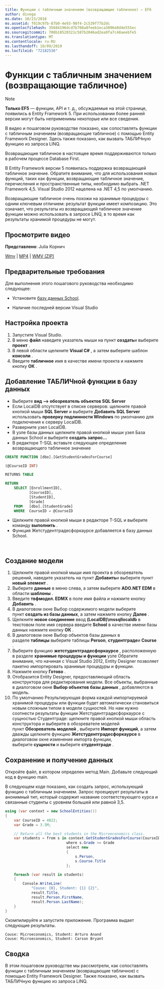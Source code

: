 ```yaml
---
title: Функции с табличным значением (возвращающие табличное) — EF6
author: divega
ms.date: 10/23/2016
ms.assetid: f019c97b-87b0-4e93-98f4-2c539f77b2dc
ms.openlocfilehash: 35684196dcd7b708a8feeb1eca3096e8d4e555ec
ms.sourcegitcommit: 708b18520321c587b2046ad2ea9fa7c48aeebfe5
ms.translationtype: MT
ms.contentlocale: ru-RU
ms.lasthandoff: 10/09/2019
ms.locfileid: "72182536"
---
```

# <a name="table-valued-functions-tvfs"></a>Функции с табличным значением (возвращающие табличное)
> [!NOTE]
> **Только EF5** — функции, API и т. д., обсуждаемые на этой странице, появились в Entity Framework 5. При использовании более ранней версии могут быть неприменимы некоторые или все сведения.

В видео и пошаговом руководстве показано, как сопоставлять функции с табличным значением (возвращающие табличное) с помощью Entity Framework Designer. Здесь также показано, как вызвать ТАБЛИЧную функцию из запроса LINQ.

Возвращающие табличное в настоящее время поддерживаются только в рабочем процессе Database First.

В Entity Framework версии 5 появилась поддержка возвращающей табличное значение. Обратите внимание, что для использования новых функций, таких как функции, возвращающие табличное значение, перечисления и пространственные типы, необходимо выбрать .NET Framework 4,5. Visual Studio 2012 нацелена на .NET 4,5 по умолчанию.

Возвращающие табличное очень похожи на хранимые процедуры с одним ключевым отличием: результат функции имеет композицию. Это означает, что результаты из возвращающей табличное значение функции можно использовать в запросе LINQ, в то время как результаты хранимой процедуры не могут.

## <a name="watch-the-video"></a>Просмотрите видео

**Представлено**: Julia Корнич

[Wmv](https://download.microsoft.com/download/6/0/A/60A6E474-5EF3-4E1E-B9EA-F51D2DDB446A/HDI-ITPro-MSDN-winvideo-tvf.wmv) | [MP4](https://download.microsoft.com/download/6/0/A/60A6E474-5EF3-4E1E-B9EA-F51D2DDB446A/HDI-ITPro-MSDN-mp4video-tvf.m4v) | [WMV (ZIP)](https://download.microsoft.com/download/6/0/A/60A6E474-5EF3-4E1E-B9EA-F51D2DDB446A/HDI-ITPro-MSDN-winvideo-tvf.zip)

## <a name="pre-requisites"></a>Предварительные требования

Для выполнения этого пошагового руководства необходимо следующее:

- Установите [базу данных School](~/ef6/resources/school-database.md).

- Наличие последней версии Visual Studio

## <a name="set-up-the-project"></a>Настройка проекта

1.  Запустите Visual Studio.
2.  В меню **файл** наведите указатель мыши на пункт **создать**и выберите **проект** .
3.  В левой области щелкните **Visual C\#** , а затем выберите шаблон **консоли** .
4.  Введите **табличное** имя в качестве имени проекта и нажмите кнопку **ОК** .

## <a name="add-a-tvf-to-the-database"></a>Добавление ТАБЛИЧной функции в базу данных

-   Выберите **вид —&gt; обозреватель объектов SQL Server**
-   Если LocalDB отсутствует в списке серверов: щелкните правой кнопкой мыши **SQL Server** и выберите **Добавить SQL Server** использовать **проверку подлинности Windows** по умолчанию для подключения к серверу LocalDB.
-   Разверните узел LocalDB.
-   В узле базы данных щелкните правой кнопкой мыши узел База данных School и выберите **создать запрос...**
-   В редакторе T-SQL вставьте следующее определение возвращающего табличное значение

``` SQL
CREATE FUNCTION [dbo].[GetStudentGradesForCourse]

(@CourseID INT)

RETURNS TABLE

RETURN
    SELECT [EnrollmentID],
           [CourseID],
           [StudentID],
           [Grade]
    FROM   [dbo].[StudentGrade]
    WHERE  CourseID = @CourseID
```

-   Щелкните правой кнопкой мыши в редакторе T-SQL и выберите команду **выполнить** .
-   Функция Жетстудентградесфоркаурсе добавляется в базу данных School.

 

## <a name="create-a-model"></a>Создание модели

1.  Щелкните правой кнопкой мыши имя проекта в обозреватель решений, наведите указатель на пункт **Добавить**и выберите пункт **новый элемент** .
2.  Выберите **данные** в меню слева, а затем выберите **ADO.NET EDM** в области **шаблоны** .
3.  Введите **твфмодел. EDMX** в поле имя файла и нажмите кнопку **Добавить** .
4.  В диалоговом окне Выбор содержимого модели выберите пункт **создать из базы данных**, а затем нажмите кнопку **Далее** .
5.  Щелкните **новое соединение** ввод **(LocalDB)\\mssqllocaldb** в текстовом поле имя сервера введите **School** в качестве имени базы данных нажмите кнопку **ОК** .
6.  В диалоговом окне Выбор объектов базы данных в разделе **таблицы** выберите таблицы **Person**, **студентграде**и **Course** .
7.  Выберите функцию **жетстудентградесфоркаурсе** , расположенную в разделе **хранимые процедуры и функции** узле Обратите внимание, что начиная с Visual Studio 2012, Entity Designer позволяет пакетно импортировать хранимые процедуры и функции.
8.  Нажмите кнопку **Готово** .
9.  Отобразится Entity Designer, предоставляющий область конструктора для редактирования модели. Все объекты, выбранные в диалоговом окне **Выбор объектов базы данных** , добавляются в модель.
10. По умолчанию Результирующая форма каждой импортируемой хранимой процедуры или функции будет автоматически становиться новым сложным типом в модели сущностей. Но нам нужно соотнести результаты функции Жетстудентградесфоркаурсе с сущностью Студентграде: щелкните правой кнопкой мыши область конструктора и выберите в обозревателе моделей пункт **Обозреватель моделей** , выберите **Импорт функций**, а затем дважды щелкните функцию **Жетстудентградесфоркаурсе** в диалоговом окне изменение импорта функции, выберите **сущности** и выберите **студентграде** .

## <a name="persist-and-retrieve-data"></a>Сохранение и получение данных

Откройте файл, в котором определен метод Main. Добавьте следующий код в функцию main.

В следующем коде показано, как создать запрос, использующий функцию с табличным значением. Запрос проецирует результаты в анонимный тип, который содержит название соответствующего курса и связанные студенты с уровнем большей или равной 3,5.

``` csharp
using (var context = new SchoolEntities())
{
    var CourseID = 4022;
    var Grade = 3.5M;

    // Return all the best students in the Microeconomics class.
    var students = from s in context.GetStudentGradesForCourse(CourseID)
                            where s.Grade >= Grade
                            select new
                            {
                                s.Person,
                                s.Course.Title
                            };

    foreach (var result in students)
    {
        Console.WriteLine(
            "Couse: {0}, Student: {1} {2}",
            result.Title,  
            result.Person.FirstName,  
            result.Person.LastName);
    }
}
```

Скомпилируйте и запустите приложение. Программа выдает следующие результаты.

```console
Couse: Microeconomics, Student: Arturo Anand
Couse: Microeconomics, Student: Carson Bryant
```

## <a name="summary"></a>Сводка

В этом пошаговом руководстве мы рассмотрели, как сопоставлять функции с табличным значением (возвращающие табличное) с помощью Entity Framework Designer. Также показано, как вызвать ТАБЛИЧную функцию из запроса LINQ.
